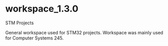 # workspace_1.3.0
 STM Projects

 General workspace used for STM32 projects. 
 Workspace was mainly used for Computer Systems 245.
